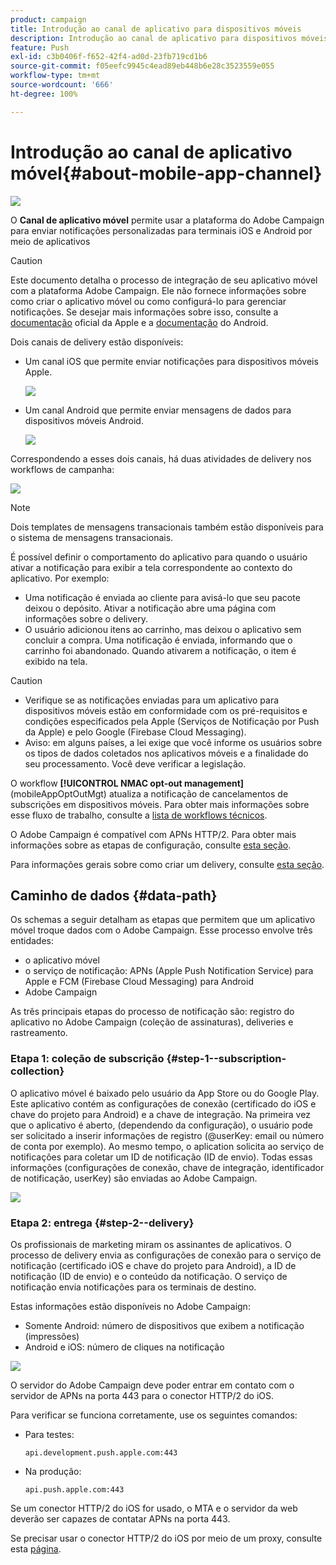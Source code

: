 ```yaml
---
product: campaign
title: Introdução ao canal de aplicativo para dispositivos móveis
description: Introdução ao canal de aplicativo para dispositivos móveis no Adobe Campaign Classic
feature: Push
exl-id: c3b0406f-f652-42f4-ad0d-23fb719cd1b6
source-git-commit: f05eefc9945c4ead89eb448b6e28c3523559e055
workflow-type: tm+mt
source-wordcount: '666'
ht-degree: 100%

---
```


# Introdução ao canal de aplicativo móvel{#about-mobile-app-channel}

![](../../assets/common.svg)

O **Canal de aplicativo móvel** permite usar a plataforma do Adobe Campaign para enviar notificações personalizadas para terminais iOS e Android por meio de aplicativos

>[!CAUTION]
>
>Este documento detalha o processo de integração de seu aplicativo móvel com a plataforma Adobe Campaign. Ele não fornece informações sobre como criar o aplicativo móvel ou como configurá-lo para gerenciar notificações. Se desejar mais informações sobre isso, consulte a [documentação](https://developer.apple.com/) oficial da Apple e a [documentação](https://developer.android.com/index.html) do Android.

Dois canais de delivery estão disponíveis:

* Um canal iOS que permite enviar notificações para dispositivos móveis Apple.

   ![](assets/nmac_intro_2.png)

* Um canal Android que permite enviar mensagens de dados para dispositivos móveis Android.

   ![](assets/nmac_intro_1.png)

Correspondendo a esses dois canais, há duas atividades de delivery nos workflows de campanha:

![](assets/nmac_intro_3.png)


>[!NOTE]
>
>Dois templates de mensagens transacionais também estão disponíveis para o sistema de mensagens transacionais.

É possível definir o comportamento do aplicativo para quando o usuário ativar a notificação para exibir a tela correspondente ao contexto do aplicativo. Por exemplo:

* Uma notificação é enviada ao cliente para avisá-lo que seu pacote deixou o depósito. Ativar a notificação abre uma página com informações sobre o delivery.
* O usuário adicionou itens ao carrinho, mas deixou o aplicativo sem concluir a compra. Uma notificação é enviada, informando que o carrinho foi abandonado. Quando ativarem a notificação, o item é exibido na tela.

>[!CAUTION]
>
>* Verifique se as notificações enviadas para um aplicativo para dispositivos móveis estão em conformidade com os pré-requisitos e condições especificados pela Apple (Serviços de Notificação por Push da Apple) e pelo Google (Firebase Cloud Messaging).
>* Aviso: em alguns países, a lei exige que você informe os usuários sobre os tipos de dados coletados nos aplicativos móveis e a finalidade do seu processamento. Você deve verificar a legislação.


O workflow **[!UICONTROL NMAC opt-out management]** (mobileAppOptOutMgt) atualiza a notificação de cancelamentos de subscrições em dispositivos móveis. Para obter mais informações sobre esse fluxo de trabalho, consulte a [lista de workflows técnicos](../../workflow/using/about-technical-workflows.md).

O Adobe Campaign é compatível com APNs HTTP/2. Para obter mais informações sobre as etapas de configuração, consulte [esta seção](configuring-the-mobile-application.md).

Para informações gerais sobre como criar um delivery, consulte [esta seção](steps-about-delivery-creation-steps.md).

## Caminho de dados {#data-path}

Os schemas a seguir detalham as etapas que permitem que um aplicativo móvel troque dados com o Adobe Campaign. Esse processo envolve três entidades:

* o aplicativo móvel
* o serviço de notificação: APNs (Apple Push Notification Service) para Apple e FCM (Firebase Cloud Messaging) para Android
* Adobe Campaign

As três principais etapas do processo de notificação são: registro do aplicativo no Adobe Campaign (coleção de assinaturas), deliveries e rastreamento.

### Etapa 1: coleção de subscrição {#step-1--subscription-collection}

O aplicativo móvel é baixado pelo usuário da App Store ou do Google Play. Este aplicativo contém as configurações de conexão (certificado do iOS e chave do projeto para Android) e a chave de integração. Na primeira vez que o aplicativo é aberto, (dependendo da configuração), o usuário pode ser solicitado a inserir informações de registro (@userKey: email ou número de conta por exemplo). Ao mesmo tempo, o aplication solicita ao serviço de notificações para coletar um ID de notificação (ID de envio). Todas essas informações (configurações de conexão, chave de integração, identificador de notificação, userKey) são enviadas ao Adobe Campaign.

![](assets/nmac_register_view.png)

### Etapa 2: entrega {#step-2--delivery}

Os profissionais de marketing miram os assinantes de aplicativos. O processo de delivery envia as configurações de conexão para o serviço de notificação (certificado iOS e chave do projeto para Android), a ID de notificação (ID de envio) e o conteúdo da notificação. O serviço de notificação envia notificações para os terminais de destino.

Estas informações estão disponíveis no Adobe Campaign:

* Somente Android: número de dispositivos que exibem a notificação (impressões)
* Android e iOS: número de cliques na notificação

![](assets/nmac_delivery_view.png)

O servidor do Adobe Campaign deve poder entrar em contato com o servidor de APNs na porta 443 para o conector HTTP/2 do iOS.

Para verificar se funciona corretamente, use os seguintes comandos:

* Para testes:

   ```
   api.development.push.apple.com:443
   ```

* Na produção:

   ```
   api.push.apple.com:443
   ```

Se um conector HTTP/2 do iOS for usado, o MTA e o servidor da web deverão ser capazes de contatar APNs na porta 443.

Se precisar usar o conector HTTP/2 do iOS por meio de um proxy, consulte esta [página](../../installation/using/file-res-management.md#proxy-connection-configuration).
